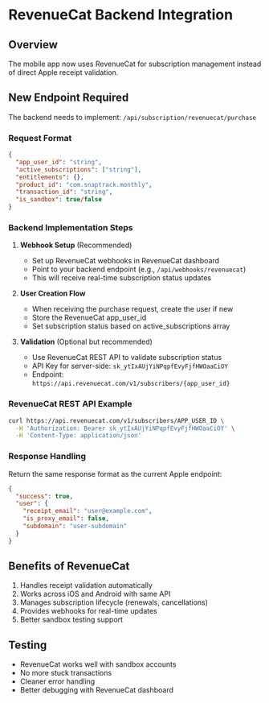 # RevenueCat Backend Integration

## Overview
The mobile app now uses RevenueCat for subscription management instead of direct Apple receipt validation.

## New Endpoint Required
The backend needs to implement: `/api/subscription/revenuecat/purchase`

### Request Format
```json
{
  "app_user_id": "string",
  "active_subscriptions": ["string"],
  "entitlements": {},
  "product_id": "com.snaptrack.monthly",
  "transaction_id": "string",
  "is_sandbox": true/false
}
```

### Backend Implementation Steps

1. **Webhook Setup** (Recommended)
   - Set up RevenueCat webhooks in RevenueCat dashboard
   - Point to your backend endpoint (e.g., `/api/webhooks/revenuecat`)
   - This will receive real-time subscription status updates

2. **User Creation Flow**
   - When receiving the purchase request, create the user if new
   - Store the RevenueCat app_user_id
   - Set subscription status based on active_subscriptions array

3. **Validation** (Optional but recommended)
   - Use RevenueCat REST API to validate subscription status
   - API Key for server-side: `sk_ytIxAUjYiNPqpfEvyFjfHWOaaCiOY`
   - Endpoint: `https://api.revenuecat.com/v1/subscribers/{app_user_id}`

### RevenueCat REST API Example
```bash
curl https://api.revenuecat.com/v1/subscribers/APP_USER_ID \
  -H 'Authorization: Bearer sk_ytIxAUjYiNPqpfEvyFjfHWOaaCiOY' \
  -H 'Content-Type: application/json'
```

### Response Handling
Return the same response format as the current Apple endpoint:
```json
{
  "success": true,
  "user": {
    "receipt_email": "user@example.com",
    "is_proxy_email": false,
    "subdomain": "user-subdomain"
  }
}
```

## Benefits of RevenueCat
1. Handles receipt validation automatically
2. Works across iOS and Android with same API
3. Manages subscription lifecycle (renewals, cancellations)
4. Provides webhooks for real-time updates
5. Better sandbox testing support

## Testing
- RevenueCat works well with sandbox accounts
- No more stuck transactions
- Cleaner error handling
- Better debugging with RevenueCat dashboard